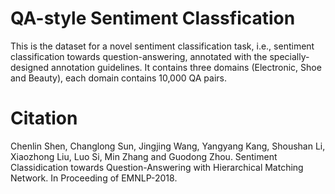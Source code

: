 # QA-style Sentiment Classfication

This is the dataset for a novel sentiment classification task, i.e., sentiment classification towards question-answering, annotated with the specially-designed annotation guidelines. It contains three domains (Electronic, Shoe and Beauty), each domain contains 10,000 QA pairs.


# Citation

Chenlin Shen, Changlong Sun, Jingjing Wang, Yangyang Kang, Shoushan Li, Xiaozhong Liu, Luo Si, Min Zhang and Guodong Zhou. Sentiment Classidication towards Question-Answering with Hierarchical Matching Network. In Proceeding of EMNLP-2018.
